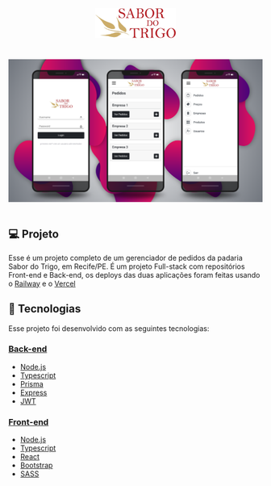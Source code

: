 <div align="center">
    <img src="./src/assets/images/logo.png" style="width: 160px"/>
    <h1></h1>
</div>


<div align="center">
    <img src="./.github/preview.png"/>
</div>

<br/>

## 💻 Projeto

Esse é um projeto completo de um gerenciador de pedidos da padaria Sabor do Trigo, em Recife/PE. É um projeto Full-stack com repositórios Front-end e Back-end, os deploys das duas aplicações foram feitas usando o [Railway](https://railway.app) e o [Vercel](https://vercel.com)

## 🌌 Tecnologias

Esse projeto foi desenvolvido com as seguintes tecnologias:

### **<a href="https://github.com/egfs1/padaria-pedidos-backend">Back-end</a>**

- [Node.js](https://nodejs.org/en/)
- [Typescript](https://www.typescriptlang.org/)
- [Prisma](https://prisma.io/)
- [Express](https://expressjs.com/pt-br/)
- [JWT](https://www.npmjs.com/package/jsonwebtoken)

### **<a href="https://github.com/egfs1/padaria-pedidos-frontend">Front-end</a>**
- [Node.js](https://nodejs.org/en/)
- [Typescript](https://www.typescriptlang.org/)
- [React](https://reactjs.org)
- [Bootstrap](https://getbootstrap.com/)
- [SASS](https://sass-lang.com/)
